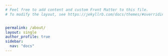 ```yaml
---
# Feel free to add content and custom Front Matter to this file.
# To modify the layout, see https://jekyllrb.com/docs/themes/#overriding-theme-defaults


permalink: /about/
layout: single
author_profile: true
sidebar:
  nav: "docs"
---
```

